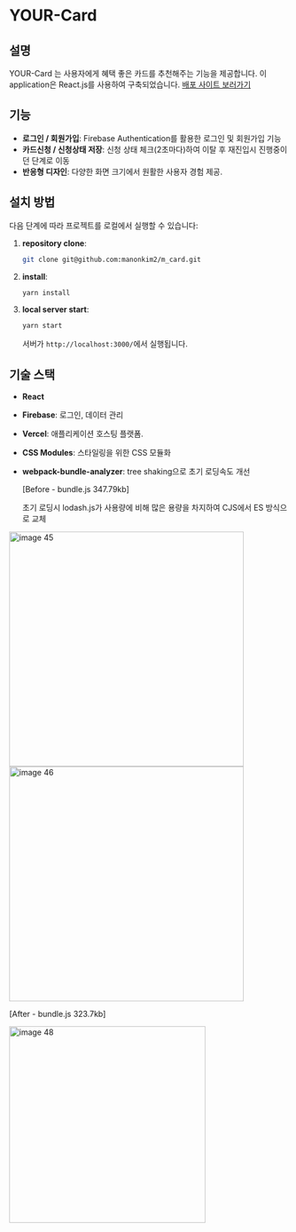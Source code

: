 # YOUR-Card

## 설명

YOUR-Card 는 사용자에게 혜택 좋은 카드를 추천해주는 기능을 제공합니다.
이 application은 React.js를 사용하여 구축되었습니다.
[배포 사이트 보러가기](https://m-card-three.vercel.app/)

## 기능

- **로그인 / 회원가입**: Firebase Authentication를 활용한 로그인 및 회원가입 기능
- **카드신청 / 신청상태 저장**: 신청 상태 체크(2초마다)하여 이탈 후 재진입시 진행중이던 단계로 이동
- **반응형 디자인**: 다양한 화면 크기에서 원활한 사용자 경험 제공.

## 설치 방법

다음 단계에 따라 프로젝트를 로컬에서 실행할 수 있습니다:

1. **repository clone**:

   ```bash
   git clone git@github.com:manonkim2/m_card.git
   ```

2. **install**:

   ```bash
   yarn install
   ```

3. **local server start**:

   ```bash
   yarn start
   ```

   서버가 `http://localhost:3000/`에서 실행됩니다.

## 기술 스택

- **React**
- **Firebase**: 로그인, 데이터 관리
- **Vercel**: 애플리케이션 호스팅 플랫폼.
- **CSS Modules**: 스타일링을 위한 CSS 모듈화
- **webpack-bundle-analyzer**: tree shaking으로 초기 로딩속도 개선
  
  [Before - bundle.js 347.79kb]
  
  초기 로딩시 lodash.js가 사용량에 비해 많은 용량을 차지하여 CJS에서 ES 방식으로 교체
  
<img width="423" alt="image 45" src="https://github.com/user-attachments/assets/a368065e-04b4-44a7-9a51-9bba2da091ed">

<img width="423" alt="image 46" src="https://github.com/user-attachments/assets/b3fc472e-5397-49a9-b91f-53d497d6f68f">  

   [After - bundle.js 323.7kb]  

<img width="354" alt="image 48" src="https://github.com/user-attachments/assets/bf23b519-266c-4662-9043-3b421ee27186">


